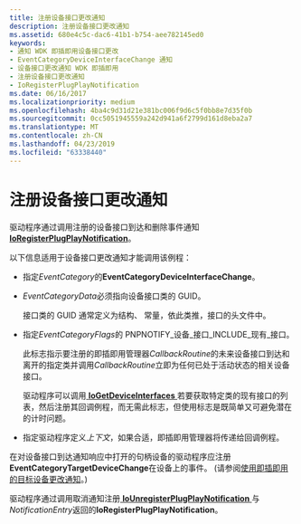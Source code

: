 ```yaml
---
title: 注册设备接口更改通知
description: 注册设备接口更改通知
ms.assetid: 680e4c5c-dac6-41b1-b754-aee782145ed0
keywords:
- 通知 WDK 即插即用设备接口更改
- EventCategoryDeviceInterfaceChange 通知
- 设备接口更改通知 WDK 即插即用
- 注册设备接口更改通知
- IoRegisterPlugPlayNotification
ms.date: 06/16/2017
ms.localizationpriority: medium
ms.openlocfilehash: 4ba4c9d31d21e381bc006f9d6c5f0bb8e7d35f0b
ms.sourcegitcommit: 0cc5051945559a242d941a6f2799d161d8eba2a7
ms.translationtype: MT
ms.contentlocale: zh-CN
ms.lasthandoff: 04/23/2019
ms.locfileid: "63338440"
---
```

# <a name="registering-for-device-interface-change-notification"></a>注册设备接口更改通知





驱动程序通过调用注册的设备接口到达和删除事件通知[ **IoRegisterPlugPlayNotification**](https://msdn.microsoft.com/library/windows/hardware/ff549526)。

以下信息适用于设备接口更改通知才能调用该例程：

-   指定*EventCategory*的**EventCategoryDeviceInterfaceChange**。

-   *EventCategoryData*必须指向设备接口类的 GUID。

    接口类的 GUID 通常定义为结构、 常量，依此类推，接口的头文件中。

-   指定*EventCategoryFlags*的 PNPNOTIFY\_设备\_接口\_INCLUDE\_现有\_接口。

    此标志指示要注册的即插即用管理器*CallbackRoutine*的未来设备接口到达和离开的指定类并调用*CallbackRoutine*立即为任何已处于活动状态的相关设备接口。

    驱动程序可以调用[ **IoGetDeviceInterfaces** ](https://msdn.microsoft.com/library/windows/hardware/ff549186)若要获取特定类的现有接口的列表，然后注册其回调例程，而无需此标志，但使用标志是既简单又可避免潜在的计时问题。

-   指定驱动程序定义*上下文*，如果合适，即插即用管理器将传递给回调例程。

在对设备接口到达通知响应中打开的句柄设备的驱动程序应注册**EventCategoryTargetDeviceChange**在设备上的事件。 (请参阅[使用即插即用的目标设备更改通知](using-pnp-target-device-change-notification.md)。)

驱动程序通过调用取消通知注册[ **IoUnregisterPlugPlayNotification** ](https://msdn.microsoft.com/library/windows/hardware/ff550398)与*NotificationEntry*返回的**IoRegisterPlugPlayNotification**。

 

 




